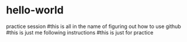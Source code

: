 # hello-world
practice session
  #this is all in the name of figuring out how to use github
  #this is just me following instructions
  #this is just for practice
